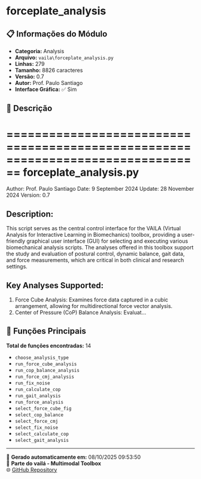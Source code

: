# forceplate_analysis

## 📋 Informações do Módulo

- **Categoria:** Analysis
- **Arquivo:** `vaila\forceplate_analysis.py`
- **Linhas:** 279
- **Tamanho:** 8826 caracteres
- **Versão:** 0.7
- **Autor:** Prof. Paulo Santiago
- **Interface Gráfica:** ✅ Sim

## 📖 Descrição


================================================================================
forceplate_analysis.py
================================================================================
Author: Prof. Paulo Santiago
Date: 9 September 2024
Update: 28 November 2024
Version: 0.7

Description:
------------
This script serves as the central control interface for the VAILA (Virtual Analysis
for Interactive Learning in Biomechanics) toolbox, providing a user-friendly graphical
user interface (GUI) for selecting and executing various biomechanical analysis scripts.
The analyses offered in this toolbox support the study and evaluation of postural control,
dynamic balance, gait data, and force measurements, which are critical in both clinical
and research settings.

Key Analyses Supported:
-----------------------
1. Force Cube Analysis: Examines force data captured in a cubic arrangement, allowing for
   multidirectional force vector analysis.
2. Center of Pressure (CoP) Balance Analysis: Evaluat...

## 🔧 Funções Principais

**Total de funções encontradas:** 14

- `choose_analysis_type`
- `run_force_cube_analysis`
- `run_cop_balance_analysis`
- `run_force_cmj_analysis`
- `run_fix_noise`
- `run_calculate_cop`
- `run_gait_analysis`
- `run_force_analysis`
- `select_force_cube_fig`
- `select_cop_balance`
- `select_force_cmj`
- `select_fix_noise`
- `select_calculate_cop`
- `select_gait_analysis`




---

📅 **Gerado automaticamente em:** 08/10/2025 09:53:50  
🔗 **Parte do vailá - Multimodal Toolbox**  
🌐 [GitHub Repository](https://github.com/vaila-multimodaltoolbox/vaila)
